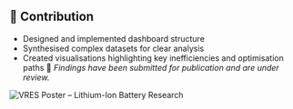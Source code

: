 ## 🧠 Contribution
- Designed and implemented dashboard structure
- Synthesised complex datasets for clear analysis
- Created visualisations highlighting key inefficiencies and optimisation paths
📝 *Findings have been submitted for publication and are under review.*

![VRES Poster – Lithium-Ion Battery Research](./vres-battery-poster.png)
